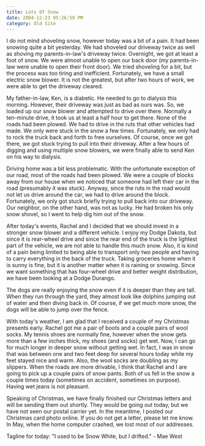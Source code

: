 ```yaml
---
title: Lots Of Snow
date: 2004-12-23 05:26:59 PM
category: Old Site
---
```


I do not mind shoveling snow, however today was a bit of a pain. It had been snowing quite a bit yesterday. We had shoveled our driveway twice as well as shoving my parents-in-law's driveway twice. Overnight, we got at least a foot of snow. We were almost unable to open our back door (my parents-in-law were unable to open their front door). We tried shoveling for a bit, but the process was too tiring and inefficient. Fortunately, we have a small electric snow blower. It is not the greatest, but after two hours of work, we were able to get the driveway cleared.

My father-in-law, Ken, is a diabetic. He needed to go to dialysis this morning. However, their driveway was just as bad as ours was. So, we loaded up our snow blower and attempted to drive over there. Normally a ten-minute drive, it took us at least a half hour to get there. None of the roads had been plowed. We had to drive in the ruts that other vehicles had made. We only were stuck in the snow a few times. Fortunately, we only had to rock the truck back and forth to free ourselves. Of course, once we got there, we got stuck trying to pull into their driveway. After a few hours of digging and using multiple snow blowers, we were finally able to send Ken on his way to dialysis.

Driving home was a bit less problematic. With the unfortunate exception of our road, most of the roads had been plowed. We were a couple of blocks away from our house when we noticed that someone had left their car in the road (presumably it was stuck). Anyway, since the ruts in the road would not let us drive around the car, we had to drive around the block. Fortunately, we only got stuck briefly trying to pull back into our driveway. Our neighbor, on the other hand, was not as lucky. He had broken his only snow shovel, so I went to help dig him out of the snow.

After today's events, Rachel and I decided that we should invest in a stronger snow blower and a different vehicle. I enjoy my Dodge Dakota, but since it is rear-wheel drive and since the rear end of the truck is the lightest part of the vehicle, we are not able to handle this much snow. Also, it is kind of a pain being limited to being able to transport only two people and having to carry everything in the back of the truck. Taking groceries home when it is sunny is fine, but it is another matter when it is raining or snowing. Since we want something that has four-wheel drive and better weight distribution, we have been looking at a Dodge Durango.

The dogs are really enjoying the snow even if it is deeper than they are tall. When they run through the yard, they almost look like dolphins jumping out of water and then diving back in. Of course, if we get much more snow, the dogs will be able to jump over the fence.

With today's weather, I am glad that I received a couple of my Christmas presents early. Rachel got me a pair of boots and a couple pairs of wool socks. My tennis shoes are normally fine, however when the snow gets more than a few inches thick, my shoes (and socks) get wet. Now, I can go for much longer in deeper snow without getting wet. In fact, I was in snow that was between one and two feet deep for several hours today while my feet stayed nice and warm. Also, the wool socks are doubling as my slippers. When the roads are more drivable, I think that Rachel and I are going to pick up a couple pairs of snow pants. Both of us fell in the snow a couple times today (sometimes on accident, sometimes on purpose). Having wet jeans is not pleasant.

Speaking of Christmas, we have finally finished our Christmas letters and will be sending them out shortly. They would be going out today, but we have not seen our postal carrier yet. In the meantime, I posted our Christmas card photo online. If you do not get a letter, please let me know. In May, when the home computer crashed, we lost most of our addresses.

Tagline for today: "I used to be Snow White, but I drifted." - Mae West

